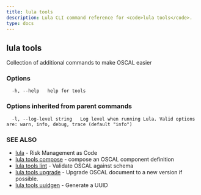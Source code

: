 ```yaml
---
title: lula tools
description: Lula CLI command reference for <code>lula tools</code>.
type: docs
---
```

## lula tools

Collection of additional commands to make OSCAL easier

### Options

```
  -h, --help   help for tools
```

### Options inherited from parent commands

```
  -l, --log-level string   Log level when running Lula. Valid options are: warn, info, debug, trace (default "info")
```

### SEE ALSO

* [lula](/cli/cli-commands/lula/)	 - Risk Management as Code
* [lula tools compose](/cli/cli-commands/lula_tools_compose/)	 - compose an OSCAL component definition
* [lula tools lint](/cli/cli-commands/lula_tools_lint/)	 - Validate OSCAL against schema
* [lula tools upgrade](/cli/cli-commands/lula_tools_upgrade/)	 - Upgrade OSCAL document to a new version if possible.
* [lula tools uuidgen](/cli/cli-commands/lula_tools_uuidgen/)	 - Generate a UUID

